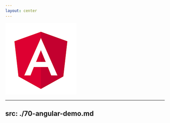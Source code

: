 ```yaml
---
layout: center
---
```

<img src="/images/angular.png" class="rounded" />

---
src: ./70-angular-demo.md
---
